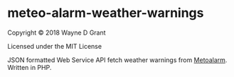 # meteo-alarm-weather-warnings

Copyright © 2018 Wayne D Grant

Licensed under the MIT License

JSON formatted Web Service API fetch weather warnings from [Metoalarm](http://www.meteoalarm.eu/). Written in PHP.
